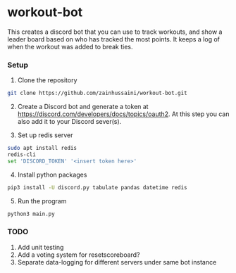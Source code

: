 # workout-bot

This creates a discord bot that you can use to track workouts, and show a leader board based on who has tracked the most points. It keeps a log of when the workout was added to break ties.

### Setup
1. Clone the repository
```bash
git clone https://github.com/zainhussaini/workout-bot.git
```

2. Create a Discord bot and generate a token at https://discord.com/developers/docs/topics/oauth2. At this step you can also add it to your Discord sever(s).

3. Set up redis server
```bash
sudo apt install redis
redis-cli
set 'DISCORD_TOKEN' '<insert token here>'
```
4. Install python packages
```bash
pip3 install -U discord.py tabulate pandas datetime redis
```
5. Run the program
```bash
python3 main.py
```

### TODO
1. Add unit testing
2. Add a voting system for resetscoreboard?
3. Separate data-logging for different servers under same bot instance
